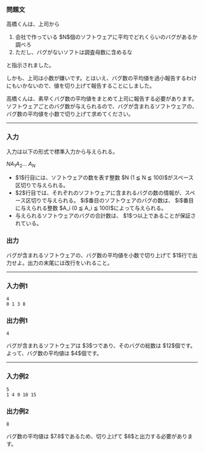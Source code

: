 
<div>

<div>

<div>

<section>

### **問題文**

<p>
高橋くんは、上司から
</p>

<ol>

<li>
会社で作っている $N$個のソフトウェアに平均でどれくらいのバグがあるか調べろ
</li>

<li>
ただし、バグがないソフトは調査母数に含めるな
</li>

</ol>

<p>
と指示されました。
</p>

<p>
しかも、上司は小数が嫌いです。とはいえ、バグ数の平均値を過小報告するわけにもいかないので、値を切り上げて報告することにしました。
</p>

<p>
高橋くんは、素早くバグ数の平均値をまとめて上司に報告する必要があります。
ソフトウェアごとのバグ数が与えられるので、バグが含まれるソフトウェアの、バグ数の平均値を小数で切り上げて求めてください。
</p>

</section>

</div>

---

<div>

<div>

<section>

### **入力**

<p>
入力は以下の形式で標準入力から与えられる。
</p>

<div>

$N$$A_1$$A_2$... $A_N$
</div>

<ul>

<li>
$1$行目には、ソフトウェアの数を表す整数 $N (1 ≦ N ≦ 100)$がスペース区切りで与えられる。
</li>

<li>
$2$行目では、それぞれのソフトウェアに含まれるバグの数の情報が、スペース区切りで与えられる。 $i$番目のソフトウェアのバグの数は、 $i$番目に与えられる整数 $A_i (0 ≦ A_i ≦ 100)$によって与えられる。
</li>

<li>
与えられるソフトウェアのバグの合計数は、 $1$つ以上であることが保証されている。
</li>

</ul>

</section>

</div>

<div>

<section>

### **出力**

<p>
バグが含まれるソフトウェアの、バグ数の平均値を小数で切り上げて $1$行で出力せよ。出力の末尾には改行をいれること。
</p>

</section>

</div>

</div>

---

<div>

<section>

### **入力例1**

```
4
0 1 3 8
```

</section>

</div>

<div>

<section>

### **出力例1**

```
4
```

<p>
バグが含まれるソフトウェアは $3$つであり、そのバグの総数は $12$個です。
よって、バグ数の平均値は $4$個です。
</p>

</section>

</div>

---

<div>

<section>

### **入力例2**

```
5
1 4 9 10 15
```

</section>

</div>

<div>

<section>

### **出力例2**

```
8
```

<p>
バグ数の平均値は $7.8$であるため、切り上げて $8$と出力する必要があります。
</p>

</section>

</div>

</div>

</div>
